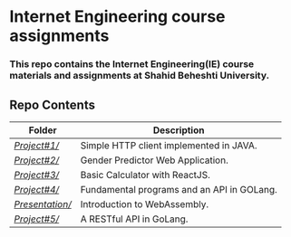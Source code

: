# Internet Engineering course assignments

### This repo contains the Internet Engineering(IE) course materials and assignments at Shahid Beheshti University.


## Repo Contents 

| Folder | Description |
|--|--|
| [*Project#1/*](https://github.com/mohammadhashemii/IE-Assignments/tree/master/Project1/src) | Simple HTTP client implemented in JAVA. |
| [*Project#2/*](https://github.com/mohammadhashemii/IE-Assignments/tree/master/Project2) | Gender Predictor Web Application. |
| [*Project#3/*](https://github.com/mohammadhashemii/IE-Assignments/tree/master/Project3) | Basic Calculator with ReactJS. |
| [*Project#4/*](https://github.com/mohammadhashemii/IE-Assignments/tree/master/Project4) | Fundamental programs and an API in GOLang. |
| [*Presentation/*](https://github.com/mohammadhashemii/IE-Assignments/tree/master/WebAssembly) | Introduction to WebAssembly. |
| [*Project#5/*](https://github.com/mohammadhashemii/IE-Assignments/tree/master/Project5) | A RESTful API in GoLang. |
